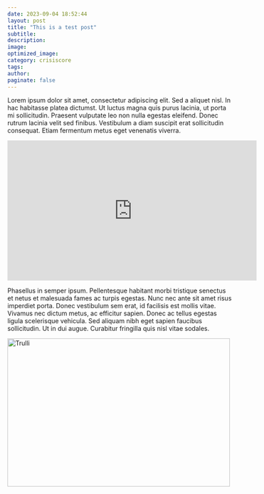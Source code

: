```yaml
---
date: 2023-09-04 18:52:44
layout: post
title: "This is a test post"
subtitle:
description:
image:
optimized_image:
category: crisiscore
tags:
author:
paginate: false
---
```



Lorem ipsum dolor sit amet, consectetur adipiscing elit. Sed a aliquet nisl. In hac habitasse platea dictumst. Ut luctus magna quis purus lacinia, ut porta mi sollicitudin. Praesent vulputate leo non nulla egestas eleifend. Donec rutrum lacinia velit sed finibus. Vestibulum a diam suscipit erat sollicitudin consequat. Etiam fermentum metus eget venenatis viverra.

<iframe width="560" height="315" src="https://www.youtube.com/embed/Cb-srOfRqNc?si=dIlgk1UeeGth01mm" title="YouTube video player" frameborder="0" allow="accelerometer; autoplay; clipboard-write; encrypted-media; gyroscope; picture-in-picture; web-share" allowfullscreen></iframe>

Phasellus in semper ipsum. Pellentesque habitant morbi tristique senectus et netus et malesuada fames ac turpis egestas. Nunc nec ante sit amet risus imperdiet porta. Donec vestibulum sem erat, id facilisis est mollis vitae. Vivamus nec dictum metus, ac efficitur sapien. Donec ac tellus egestas ligula scelerisque vehicula. Sed aliquam nibh eget sapien faucibus sollicitudin. Ut in dui augue. Curabitur fringilla quis nisl vitae sodales. 

<img src="../assets/img/404.gif" alt="Trulli" width="500" height="333">